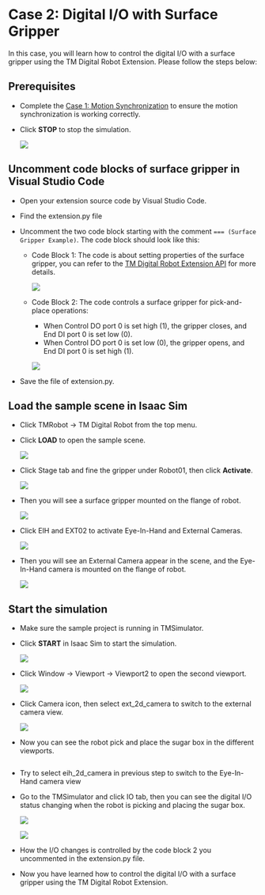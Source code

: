 # Case 2: Digital I/O with Surface Gripper

In this case, you will learn how to control the digital I/O with a surface gripper using the TM Digital Robot Extension. Please follow the steps below:

## Prerequisites

-   Complete the [Case 1: Motion Synchronization](./CASE01.md) to ensure the motion synchronization is working correctly.

-   Click **STOP** to stop the simulation.

    ![](images/20241231164852.png)

## Uncomment code blocks of surface gripper in Visual Studio Code

-   Open your extension source code by Visual Studio Code.
-   Find the extension.py file
-   Uncomment the two code block starting with the comment `=== (Surface Gripper Example)`. The code block should look like this:

    -   Code Block 1:
        The code is about setting properties of the surface gripper, you can refer to the [TM Digital Robot Extension API](https://docs.omniverse.nvidia.com/isaacsim/latest/features/robots_simulation/ext_omni_isaac_surface_gripper.html) for more details.

        ![](images/20241231170250.png)

    -   Code Block 2:
        The code controls a surface gripper for pick-and-place operations:

        -   When Control DO port 0 is set high (1), the gripper closes, and End DI port 0 is set low (0).
        -   When Control DO port 0 is set low (0), the gripper opens, and End DI port 0 is set high (1).

        ![](images/20241231170732.png)

-   Save the file of extension.py.

## Load the sample scene in Isaac Sim

-   Click TMRobot -> TM Digital Robot from the top menu.
-   Click **LOAD** to open the sample scene.

    ![](images/20241231154200.png)

-   Click Stage tab and fine the gripper under Robot01, then click **Activate**.

    ![](images/20250103132605.png)

-   Then you will see a surface gripper mounted on the flange of robot.

    ![](images/20241231171630.png)

-   Click EIH and EXT02 to activate Eye-In-Hand and External Cameras.

    ![](images/20241231171801.png)

-   Then you will see an External Camera appear in the scene, and the Eye-In-Hand camera is mounted on the flange of robot.

    ![](images/20241231172200.png)

## Start the simulation

-   Make sure the sample project is running in TMSimulator.
-   Click **START** in Isaac Sim to start the simulation.

    ![](images/20241231172449.png)

-   Click Window -> Viewport -> Viewport2 to open the second viewport.

    ![](images/20250103132753.png)

-   Click Camera icon, then select ext_2d_camera to switch to the external camera view.

    ![](images/20250103132920.png)

-   Now you can see the robot pick and place the sugar box in the different viewports.

    ![![](images/20250103133000.png)](images/20250103133042.png)

-   Try to select eih_2d_camera in previous step to switch to the Eye-In-Hand camera view

-   Go to the TMSimulator and click IO tab, then you can see the digital I/O status changing when the robot is picking and placing the sugar box.

    ![](images/20250103133601.png)

    ![](images/20250103133533.png)

-   How the I/O changes is controlled by the code block 2 you uncommented in the extension.py file.

-   Now you have learned how to control the digital I/O with a surface gripper using the TM Digital Robot Extension.
